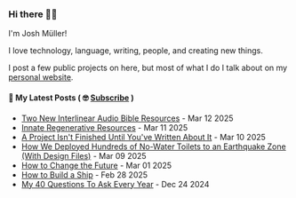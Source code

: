 ### Hi there 👋🏻

I'm Josh Müller!

I love technology, language, writing, people, and creating new things.

I post a few public projects on here, but most of what I do I talk about on my [personal website](https://joshmuller.ca).




#### 📝 My Latest Posts ( 🤓 [Subscribe](https://joshmuller.ca/subscribe) )

<!-- BLOG-POST-LIST:START -->
- [Two New Interlinear Audio Bible Resources](https://joshmuller.ca/writings/2025/more-interlinears/) - Mar 12 2025
- [Innate Regenerative Resources](https://joshmuller.ca/writings/2025/innate-regenerative-resources/) - Mar 11 2025
- [A Project Isn&#39;t Finished Until You&#39;ve Written About It](https://joshmuller.ca/writings/2025/finish-by-writing/) - Mar 10 2025
- [How We Deployed Hundreds of No-Water Toilets to an Earthquake Zone &lpar;With Design Files&rpar;](https://joshmuller.ca/writings/2025/no-water-toilets/) - Mar 09 2025
- [How to Change the Future](https://joshmuller.ca/writings/2025/change-the-future/) - Mar 01 2025
- [How to Build a Ship](https://joshmuller.ca/writings/2025/build-a-ship/) - Feb 28 2025
- [My 40 Questions To Ask Every Year](https://joshmuller.ca/writings/2024/my-40-questions/) - Dec 24 2024<!-- BLOG-POST-LIST:END -->



<!--
**theJoshMuller/theJoshMuller** is a ✨ _special_ ✨ repository because its `README.md` (this file) appears on your GitHub profile.

Here are some ideas to get you started:

- 🔭 I’m currently working on ...
- 🌱 I’m currently learning ...
- 👯 I’m looking to collaborate on ...
- 🤔 I’m looking for help with ...
- 💬 Ask me about ...
- 📫 How to reach me: ...
- 😄 Pronouns: ...
- ⚡ Fun fact: ...
-->
